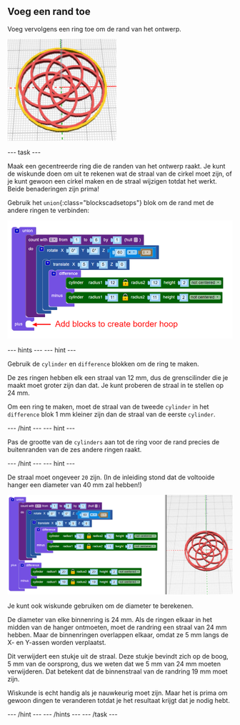 ## Voeg een rand toe

Voeg vervolgens een ring toe om de rand van het ontwerp.

![schermafbeelding](images/pendant-border-show.png)

--- task ---

Maak een gecentreerde ring die de randen van het ontwerp raakt. Je kunt de wiskunde doen om uit te rekenen wat de straal van de cirkel moet zijn, of je kunt gewoon een cirkel maken en de straal wijzigen totdat het werkt. Beide benaderingen zijn prima!

Gebruik het `union`{:class="blockscadsetops"} blok om de rand met de andere ringen te verbinden:

![schermafbeelding](images/pendant-union.png)

--- hints --- --- hint ---

Gebruik de `cylinder` en `difference` blokken om de ring te maken.

De zes ringen hebben elk een straal van 12 mm, dus de grenscilinder die je maakt moet groter zijn dan dat. Je kunt proberen de straal in te stellen op 24 mm.

Om een ring te maken, moet de straal van de tweede `cylinder` in het `difference` blok 1 mm kleiner zijn dan de straal van de eerste `cylinder`.

--- /hint --- --- hint ---

Pas de grootte van de `cylinders` aan tot de ring voor de rand precies de buitenranden van de zes andere ringen raakt.

--- /hint --- --- hint ---

De straal moet ongeveer `20` zijn. (In de inleiding stond dat de voltooide hanger een diameter van 40 mm zal hebben!)

![schermafbeelding](images/pendant-border.png)

Je kunt ook wiskunde gebruiken om de diameter te berekenen.

De diameter van elke binnenring is 24 mm. Als de ringen elkaar in het midden van de hanger ontmoeten, moet de randring een straal van 24 mm hebben. Maar de binnenringen overlappen elkaar, omdat ze 5 mm langs de X- en Y-assen worden verplaatst.

Dit verwijdert een stukje uit de straal. Deze stukje bevindt zich op de boog, 5 mm van de oorsprong, dus we weten dat we 5 mm van 24 mm moeten verwijderen. Dat betekent dat de binnenstraal van de randring 19 mm moet zijn.

Wiskunde is echt handig als je nauwkeurig moet zijn. Maar het is prima om gewoon dingen te veranderen totdat je het resultaat krijgt dat je nodig hebt.

--- /hint --- --- /hints --- --- /task ---
